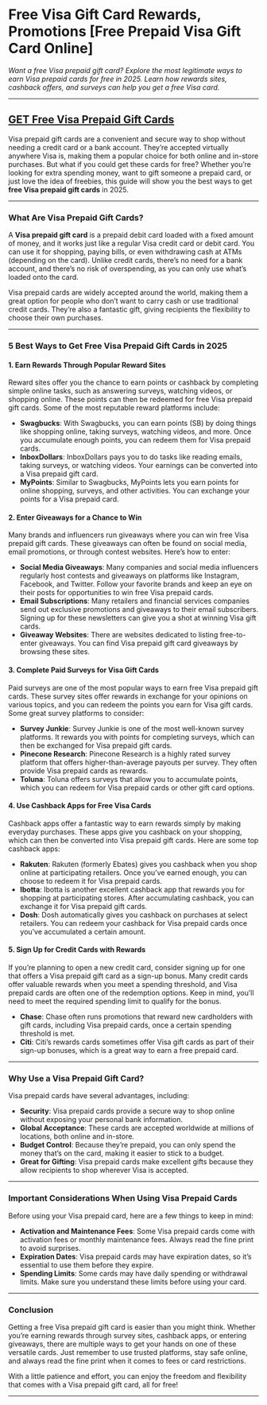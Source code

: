 # **Free Visa Gift Card Rewards, Promotions [Free Prepaid Visa Gift Card Online]**

*Want a free Visa prepaid gift card? Explore the most legitimate ways to earn Visa prepaid cards for free in 2025. Learn how rewards sites, cashback offers, and surveys can help you get a free Visa card.*

---

## **[GET Free Visa Prepaid Gift Cards](https://9990.site/giftcards/)**

Visa prepaid gift cards are a convenient and secure way to shop without needing a credit card or a bank account. They’re accepted virtually anywhere Visa is, making them a popular choice for both online and in-store purchases. But what if you could get these cards for free? Whether you’re looking for extra spending money, want to gift someone a prepaid card, or just love the idea of freebies, this guide will show you the best ways to get **free Visa prepaid gift cards** in 2025.

---

### **What Are Visa Prepaid Gift Cards?**

A **Visa prepaid gift card** is a prepaid debit card loaded with a fixed amount of money, and it works just like a regular Visa credit card or debit card. You can use it for shopping, paying bills, or even withdrawing cash at ATMs (depending on the card). Unlike credit cards, there’s no need for a bank account, and there’s no risk of overspending, as you can only use what’s loaded onto the card.

Visa prepaid cards are widely accepted around the world, making them a great option for people who don’t want to carry cash or use traditional credit cards. They’re also a fantastic gift, giving recipients the flexibility to choose their own purchases.

---

### **5 Best Ways to Get Free Visa Prepaid Gift Cards in 2025**

#### 1. **Earn Rewards Through Popular Reward Sites**

Reward sites offer you the chance to earn points or cashback by completing simple online tasks, such as answering surveys, watching videos, or shopping online. These points can then be redeemed for free Visa prepaid gift cards. Some of the most reputable reward platforms include:

- **Swagbucks**: With Swagbucks, you can earn points (SB) by doing things like shopping online, taking surveys, watching videos, and more. Once you accumulate enough points, you can redeem them for Visa prepaid cards.
- **InboxDollars**: InboxDollars pays you to do tasks like reading emails, taking surveys, or watching videos. Your earnings can be converted into a Visa prepaid gift card.
- **MyPoints**: Similar to Swagbucks, MyPoints lets you earn points for online shopping, surveys, and other activities. You can exchange your points for a Visa prepaid card.

#### 2. **Enter Giveaways for a Chance to Win**

Many brands and influencers run giveaways where you can win free Visa prepaid gift cards. These giveaways can often be found on social media, email promotions, or through contest websites. Here’s how to enter:

- **Social Media Giveaways**: Many companies and social media influencers regularly host contests and giveaways on platforms like Instagram, Facebook, and Twitter. Follow your favorite brands and keep an eye on their posts for opportunities to win free Visa prepaid cards.
- **Email Subscriptions**: Many retailers and financial services companies send out exclusive promotions and giveaways to their email subscribers. Signing up for these newsletters can give you a shot at winning Visa gift cards.
- **Giveaway Websites**: There are websites dedicated to listing free-to-enter giveaways. You can find Visa prepaid gift card giveaways by browsing these sites.

#### 3. **Complete Paid Surveys for Visa Gift Cards**

Paid surveys are one of the most popular ways to earn free Visa prepaid gift cards. These survey sites offer rewards in exchange for your opinions on various topics, and you can redeem the points you earn for Visa gift cards. Some great survey platforms to consider:

- **Survey Junkie**: Survey Junkie is one of the most well-known survey platforms. It rewards you with points for completing surveys, which can then be exchanged for Visa prepaid gift cards.
- **Pinecone Research**: Pinecone Research is a highly rated survey platform that offers higher-than-average payouts per survey. They often provide Visa prepaid cards as rewards.
- **Toluna**: Toluna offers surveys that allow you to accumulate points, which you can redeem for Visa prepaid cards or other gift card options.

#### 4. **Use Cashback Apps for Free Visa Cards**

Cashback apps offer a fantastic way to earn rewards simply by making everyday purchases. These apps give you cashback on your shopping, which can then be converted into Visa prepaid gift cards. Here are some top cashback apps:

- **Rakuten**: Rakuten (formerly Ebates) gives you cashback when you shop online at participating retailers. Once you’ve earned enough, you can choose to redeem it for Visa prepaid cards.
- **Ibotta**: Ibotta is another excellent cashback app that rewards you for shopping at participating stores. After accumulating cashback, you can exchange it for Visa prepaid gift cards.
- **Dosh**: Dosh automatically gives you cashback on purchases at select retailers. You can redeem your cashback for Visa prepaid cards once you’ve accumulated a certain amount.

#### 5. **Sign Up for Credit Cards with Rewards**

If you’re planning to open a new credit card, consider signing up for one that offers a Visa prepaid gift card as a sign-up bonus. Many credit cards offer valuable rewards when you meet a spending threshold, and Visa prepaid cards are often one of the redemption options. Keep in mind, you’ll need to meet the required spending limit to qualify for the bonus.

- **Chase**: Chase often runs promotions that reward new cardholders with gift cards, including Visa prepaid cards, once a certain spending threshold is met.
- **Citi**: Citi’s rewards cards sometimes offer Visa gift cards as part of their sign-up bonuses, which is a great way to earn a free prepaid card.

---

### **Why Use a Visa Prepaid Gift Card?**

Visa prepaid cards have several advantages, including:

- **Security**: Visa prepaid cards provide a secure way to shop online without exposing your personal bank information.
- **Global Acceptance**: These cards are accepted worldwide at millions of locations, both online and in-store.
- **Budget Control**: Because they’re prepaid, you can only spend the money that’s on the card, making it easier to stick to a budget.
- **Great for Gifting**: Visa prepaid cards make excellent gifts because they allow recipients to shop wherever Visa is accepted.

---

### **Important Considerations When Using Visa Prepaid Cards**

Before using your Visa prepaid card, here are a few things to keep in mind:

- **Activation and Maintenance Fees**: Some Visa prepaid cards come with activation fees or monthly maintenance fees. Always read the fine print to avoid surprises.
- **Expiration Dates**: Visa prepaid cards may have expiration dates, so it’s essential to use them before they expire.
- **Spending Limits**: Some cards may have daily spending or withdrawal limits. Make sure you understand these limits before using your card.

---

### **Conclusion**

Getting a free Visa prepaid gift card is easier than you might think. Whether you’re earning rewards through survey sites, cashback apps, or entering giveaways, there are multiple ways to get your hands on one of these versatile cards. Just remember to use trusted platforms, stay safe online, and always read the fine print when it comes to fees or card restrictions.

With a little patience and effort, you can enjoy the freedom and flexibility that comes with a Visa prepaid gift card, all for free!

---

